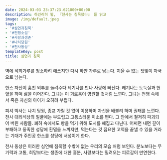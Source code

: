 ```yaml
---
date: 2024-03-03 23:37:23.621000+00:00
description: 하인리히 뷜, 『천사는 침묵했다』 를 읽고
image: /img/default.jpeg
tags:
- '#심연과침묵'
- '#전쟁소설'
- '#사랑과생존'
- '#나치당원'
- '#천사동상'
templateKey: post
title: 심연과 침묵
---
```


벽에 석회가루를 청소하려 애쓰지만 다시 하얀 가루로 남는다.  지울 수 없는 잿빛이 자국으로 남는다. 

한스 자신이 훔친 외투를 돌려주다 레기나를 만나 사랑에 빠진다. 레기나는 도둑질과 헌혈을 하며 삶을 이어간다. 그녀는 이 괴로움이 영원할 것처럼 느낀다. 그녀는 전쟁 속에서 죽은 자신의 아이가 오히려 부럽다.

피셔 박사는 나치 당원, 종교 가릴 것 없이 이용하며 자신을 배불리 하며 권태를 느낀다. 천사 대리석상의 얼굴에는 부드럽고 고통스러운 미소를 띈다. 그 안에서 철저히 파괴되어 버린 사람들. 폐허 속에서도 빵을 먹기 위해 도시를 헤집고 다닌다. 어쩌면 내면 깊이 부패하고 풍족한 성당에 환멸을 느끼지만, 먹는다는 것 집요한 고역을 끝낼 수 있을 거라는 기대가 주인공 한스를 성당에 서성이게 한다.

천사 동상은 이러한 심연에 침묵할 수밖에 없는 우리의 모습 처럼 보인다. 분노보다는 무기력과 고통, 희망보다는 생존에 대한 흥분, 사랑보다는 밀려오는 피로감이 만연한다.
